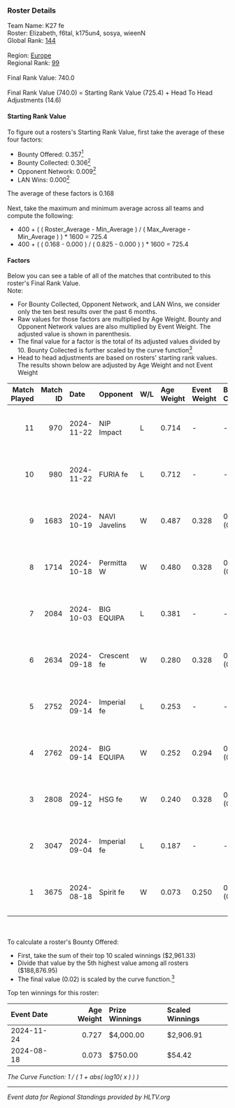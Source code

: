 ### Roster Details<br />
Team Name: K27 fe<br />
Roster: Elizabeth, f6tal, k175un4, sosya, wieenN<br />
Global Rank: [144](../../standings_global_2025_02_03.md)<br />
<br />
Region: [Europe]( ../../standings_europe_2025_02_03.md)<br />
Regional Rank: [99]( ../../standings_europe_2025_02_03.md)<br />
<br />
Final Rank Value:  740.0<br />
<br />
Final Rank Value (740.0) = Starting Rank Value (725.4) + Head To Head Adjustments (14.6)<br />

#### Starting Rank Value<br />
To figure out a rosters's Starting Rank Value, first take the average of these four factors:<br />
- Bounty Offered: 0.357[<sup>1</sup>](#table2)
- Bounty Collected: 0.306[<sup>2</sup>](#table1)
- Opponent Network: 0.009[<sup>2</sup>](#table1)
- LAN Wins: 0.000[<sup>2</sup>](#table1)

The average of these factors is 0.168<br />
<br />
Next, take the maximum and minimum average across all teams and compute the following:<br />
- 400 + ( ( Roster_Average - Min_Average ) / ( Max_Average - Min_Average ) ) * 1600 = 725.4
- 400 + ( ( 0.168 - 0.000 ) / ( 0.825 - 0.000 ) ) * 1600 = 725.4


#### Factors<br />
Below you can see a table of all of the matches that contributed to this roster's Final Rank Value.<br />
Note:<br />

- For Bounty Collected, Opponent Network, and LAN Wins, we consider only the ten best results over the past 6 months.
- Raw values for those factors are multiplied by Age Weight. Bounty and Opponent Network values are also multiplied by Event Weight. The adjusted value is shown in parenthesis.
- The final value for a factor is the total of its adjusted values divided by 10. Bounty Collected is further scaled by the curve function[<sup>3</sup>](#curveFunction)
- Head to head adjustments are based on rosters' starting rank values. The results shown below are adjusted by Age Weight and not Event Weight
<span id="table1"></span><br />


| Match Played | Match ID | Date       | Opponent      | W/L | Age Weight | Event Weight | Bounty Collected | Opponent Network | LAN Wins  | H2H Adj. | Roster                                   |
| -: | -: | :- | :- | :- | :- | :- | :- | :- | :- | -: | :- |
|           11 |      970 | 2024-11-22 | NIP Impact    | L   | 0.714      | -            | -                | -                | -         |   -10.42 | Elizabeth, f6tal, k175un4, sosya, wieenN |
|           10 |      980 | 2024-11-22 | FURIA fe      | L   | 0.712      | -            | -                | -                | -         |    -1.82 | Elizabeth, f6tal, k175un4, sosya, wieenN |
|            9 |     1683 | 2024-10-19 | NAVI Javelins | W   | 0.487      | 0.328        | 0.299 (0.048)    | 0.386 (0.062)    | 0 (0.000) |    14.16 | Elizabeth, f6tal, k175un4, sosya, wieenN |
|            8 |     1714 | 2024-10-18 | Permitta W    | W   | 0.480      | 0.328        | 0.007 (0.001)    | 0.054 (0.009)    | 0 (0.000) |     5.72 | Elizabeth, f6tal, k175un4, sosya, wieenN |
|            7 |     2084 | 2024-10-03 | BIG EQUIPA    | L   | 0.381      | -            | -                | -                | -         |    -4.35 | Elizabeth, f6tal, k175un4, sosya, wieenN |
|            6 |     2634 | 2024-09-18 | Crescent fe   | W   | 0.280      | 0.328        | 0.004 (0.000)    | 0.020 (0.002)    | 0 (0.000) |     3.17 | Elizabeth, f6tal, k175un4, sosya, wieenN |
|            5 |     2752 | 2024-09-14 | Imperial fe   | L   | 0.253      | -            | -                | -                | -         |    -0.61 | Elizabeth, f6tal, k175un4, sosya, wieenN |
|            4 |     2762 | 2024-09-14 | BIG EQUIPA    | W   | 0.252      | 0.294        | 0.050 (0.004)    | 0.125 (0.009)    | 0 (0.000) |     5.12 | Elizabeth, f6tal, k175un4, sosya, wieenN |
|            3 |     2808 | 2024-09-12 | HSG fe        | W   | 0.240      | 0.328        | 0.005 (0.000)    | 0.062 (0.005)    | 0 (0.000) |     3.19 | Elizabeth, f6tal, k175un4, sosya, wieenN |
|            2 |     3047 | 2024-09-04 | Imperial fe   | L   | 0.187      | -            | -                | -                | -         |    -0.44 | Elizabeth, f6tal, k175un4, sosya, wieenN |
|            1 |     3675 | 2024-08-18 | Spirit fe     | W   | 0.073      | 0.250        | 0.007 (0.000)    | 0.089 (0.002)    | 0 (0.000) |     0.93 | Elizabeth, k175un4, Margo, sosya, wieenN |

<br />
<span id="table2"></span><br />
To calculate a roster's Bounty Offered:<br />

- First, take the sum of their top 10 scaled winnings ($2,961.33)
- Divide that value by the 5th highest value among all rosters ($188,876.95)
- The final value (0.02) is scaled by the curve function.[<sup>3</sup>](#curveFunction)

Top ten winnings for this roster:<br />

| Event Date | Age Weight | Prize Winnings | Scaled Winnings |
| :- | -: | :- | :- |
| 2024-11-24 |      0.727 | $4,000.00      | $2,906.91       |
| 2024-08-18 |      0.073 | $750.00        | $54.42          |


<span id="curveFunction"></span>_The Curve Function: 1 / ( 1 + abs( log10( x ) ) )_<br />

---
_Event data for Regional Standings provided by HLTV.org_<br />
